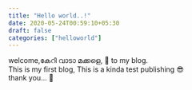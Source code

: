 ```yaml
---
title: "Hello world..!"
date: 2020-05-24T00:59:10+05:30
draft: false
categories: ["helloworld"]
---
```


welcome,കേറി വാടാ മക്കളെ, :pray: to my blog.  
This is my first blog, This is a kinda test publishing :sunglasses:  
thank you... :sparkling_heart:
